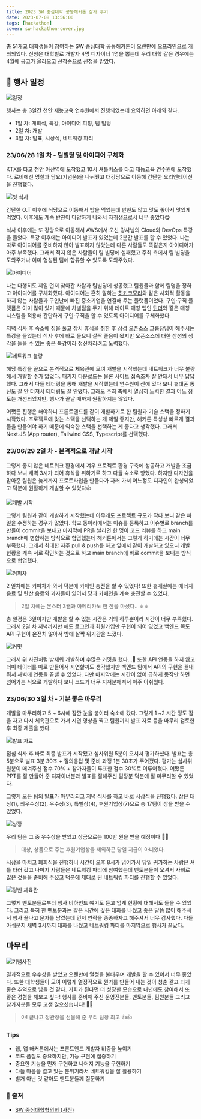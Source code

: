 ```yaml
---
title: 2023 SW 중심대학 공동해커톤 참가 후기
date: 2023-07-08 13:56:00
tags: [hackathon]
cover: sw-hackathon-cover.jpg
---
```


총 51개교 대학생들이 참여하는 SW 중심대학 공동해커톤이 오랜만에 오프라인으로 개최되었다. 신청은 대학별로 개발자 4명 디자이너 1명을 뽑는데 우리 대학 같은 경우에는 4월에 공고가 올라오고 선착순으로 신청을 받았다.

## 📅 행사 일정

![일정](IMG_5088%20Medium.jpeg)

행사는 총 3일간 천안 재능교육 연수원에서 진행되었는데 요약하면 아래와 같다.

- 1일 차: 개회식, 특강, 아이디어 피칭, 팀 빌딩
- 2일 차: 개발
- 3일 차: 발표, 시상식, 네트워킹 파티

### 23/06/28 1일 차 - 팀빌딩 및 아이디어 구체화

KTX를 타고 천안 아산역에 도착했고 10시 셔틀버스를 타고 재능교육 연수원에 도착했다. 로비에선 명찰과 담요(기념품)을 나눠줬고 대강당으로 이동해 간단한 오리엔테이션을 진행했다.

![첫 식사](2023-07-07-16-11-38.jpeg)

간단한 O.T 이후에 식당으로 이동해서 밥을 먹었는데 반찬도 많고 맛도 좋아서 맛있게 먹었다. 이후에도 계속 반찬이 다양하게 나와서 자취생으로서 너무 좋았다😋

식사 이후에는 또 강당으로 이동해서 AWS에서 오신 강사님의 Cloud와 DevOps 특강을 들었다. 특강 이후에는 아이디어 발표가 있었는데 2분간 발표를 할 수 있었다. 나는 따로 아이디어를 준비하지 않아 발표하지 않았는데 다른 사람들도 똑같은지 아이디어가 아주 부족했다. 그래서 적지 않은 사람들이 팀 빌딩에 실패했고 주최 측에서 팀 빌딩을 도와주거나 이미 형성된 팀에 합류할 수 있도록 도와주었다.

![아이디어](5초.jpg)

나는 다행히도 제일 먼저 찾아간 사람과 팀빌딩에 성공했고 팀원들과 함께 팀명을 정하고 아이디어를 구체화했다. 아이디어는 흔히 말하는 [히키코모리](https://ko.wikipedia.org/wiki/%ED%9E%88%ED%82%A4%EC%BD%94%EB%AA%A8%EB%A6%AC)와 같은 사회적 활동을 하지 않는 사람들과 구인난에 빠진 중소기업을 연결해 주는 플랫폼이었다. 구인·구직 플랫폼은 이미 많이 있기 때문에 차별점을 두기 위해 데이트 매칭 앱인 [틴더](https://tinder.com/ko)와 같은 매칭 시스템을 적용해 간단하게 구인·구직을 할 수 있도록 아이디어를 구체화했다.

저녁 식사 후 숙소에 짐을 풀고 잠시 휴식을 취한 후 삼성 오픈소스 그룹장님이 해주시는 특강을 들었는데 식사 후에 바로 들으니 살짝 졸음이 왔지만 오픈소스에 대한 삼성의 생각을 들을 수 있는 좋은 특강이라 정신차리려고 노력했다.

![네트워크 불량](Screenshot-2023-07-07-at-4.50.23-PM.png)

해당 특강을 끝으로 본격적으로 체육관에 모여 개발을 시작했는데 네트워크가 너무 불량해서 개발할 수가 없었다. 패키지 다운로드는 물론 사이트 접속조차 잘 안돼서 너무 답답했다. 그래서 다들 테더링을 통해 개발을 시작했는데 연수원이 산에 있다 보니 휴대폰 통신도 잘 안 터져서 테더링도 잘 안됐다. 그래도 주최 측에서 열심히 노력한 결과 어느 정도는 개선되었지만, 행사가 끝날 때까지 원활하지는 않았다.

어쨋든 진행은 해야하니 프론트엔드를 같이 개발하기로 한 팀원과 기술 스택을 정하기 시작했다. 프로젝트에 맞는 스택을 선택하는 게 제일 좋지만, 해커톤 특성상 빠르게 결과물을 만들어야 하기 때문에 익숙한 스택을 선택하는 게 좋다고 생각했다. 그래서 Next.JS (App router), Tailwind CSS, Typescript를 선택했다.

### 23/06/29 2일 차 - 본격적으로 개발 시작

그렇게 좋지 않은 네트워크 환경에서 겨우 프로젝트 환경 구축에 성공하고 개발을 조금 하다 보니 새벽 3시가 되어 휴식을 취하기로 하고 다들 숙소로 향했다. 하지만 디자인을 맡아준 팀원은 늦게까지 프로토타입을 만들다가 자러 가서 어느정도 디자인이 완성되었고 덕분에 원활하게 개발할 수 있었다👍

![개발 시작](IMG_D0D4ACB54B39-1.jpeg)

그렇게 팀원과 같이 개발하기 시작했는데 아무래도 프로젝트 규모가 작다 보니 같은 파일을 수정하는 경우가 많았다. 학교 동아리에서는 이슈를 등록하고 이슈별로 branch를 만들어 commit을 보내고 마지막에 PR을 날리면 한 명이 코드 리뷰를 하고 main branch에 병합하는 방식으로 협업했는데 해커톤에서는 그렇게 하기에는 시간이 너무 부족했다. 그래서 최대한 자주 pull & push를 하고 옆에서 같이 개발하고 있으니 개발 현황을 계속 서로 확인하는 것으로 하고 main branch에 바로 commit을 보내는 방식으로 협업했다.

![커피차](Screenshot-2023-07-07-at-9.06.57-PM.png)

2 일차에는 커피차가 와서 덕분에 카페인 충전을 할 수 있었다! 또한 휴게실에는 에너지 음료 및 탄산 음료와 과자들이 있어서 당과 카페인을 계속 충전할 수 있었다.

> 2일 차에는 몬스터 3캔과 아메리카노 한 잔을 마셨다.. ㅎㅎ

총 일정은 3일이지만 개발을 할 수 있는 시간은 거의 하루뿐이라 시간이 너무 부족했다. 그래서 2일 차 저녁까지만 해도 로그인과 회원가입만 구현이 되어 있었고 백엔드 쪽도 API 구현이 온전치 않아서 밤에 살짝 위기감을 느꼈다.

![커밋](Screenshot-2023-07-07-at-8.51.33-PM.png)

그래서 위 사진처럼 밤새워 개발하며 수많은 커밋을 했다...🥲 또한 API 연동을 하지 않고 더미 데이터를 따로 만들어서 시연할까도 생각했지만 백엔드 팀에서 API의 구현을 끝내줘서 새벽에 연동을 끝낼 수 있었다. 다만 마지막에는 시간이 없어 급하게 동작만 하면 넘어가는 식으로 개발하다 보니 코드가 너무 지저분해져서 아주 아쉬웠다.

### 23/06/30 3일 차 - 기분 좋은 마무리

개발을 마무리하고 5 \~ 6시에 잠깐 눈을 붙이러 숙소에 갔다. 그렇게 1 \~2 시간 정도 잠을 자고 다시 체육관으로 가서 시연 영상을 찍고 팀원끼리 발표 자료 등을 마무리 검토한 후 최종 제출을 했다.

![발표 자료](30초.jpg)

점심 식사 후 바로 최종 발표가 시작됐고 심사위원 5분이 오셔서 평가하셨다. 발표는 총 5분으로 발표 3분 30초 + 질의응답 및 준비 과정 1분 30초가 주어졌다. 평가는 심사위원분이 매겨주신 점수 70% + 참가자들이 투표한 점수 30%로 이루어졌다. 어쨌든 PPT를 잘 만들어 준 디자이너분과 발표를 잘해주신 팀장분 덕분에 잘 마무리할 수 있었다.

그렇게 모든 팀의 발표가 마무리되고 저녁 식사를 하고 바로 시상식을 진행했다. 상은 대상(1), 최우수상(2), 우수상(3), 특별상(4), 후원기업상(7)으로 총 17팀이 상을 받을 수 있었다.

![상장](IMG_5068-Medium.jpeg)

우리 팀은 그 중 우수상을 받았고 상금으로는 100만 원을 받을 예정이다 🥳🥳

> 대상, 상품으로 주는 후원기업상을 제외하곤 당일 지급이 아니었다.

시상을 마치고 폐회식을 진행하니 시간이 오후 8시가 넘어가서 당일 귀가하는 사람은 셔틀 타러 갔고 나머지 사람들은 네트워킹 파티에 참여했는데 멘토분들이 오셔서 사비로 많은 것들을 준비해 주셨고 덕분에 제대로 된 네트워킹 파티를 진행할 수 있었다.

![텅빈 체육관](2023-07-07-16-11-37.jpeg)

그렇게 멘토분들로부터 행사 비하인드 얘기도 듣고 업계 현황에 대해서도 들을 수 있었다. 그리고 특히 한 멘토분과는 짧은 시간에 깊은 대화를 나눴고 좋은 말씀 많이 해주셔서 행사 끝나고 문자를 남겼는데 먼저 연락을 종종하자고 해주셔서 너무 감사했다. 다들 아쉬운지 새벽 3시까지 대화를 나눴고 네트워킹 파티를 마지막으로 행사가 끝났다.

## 마무리

![기념사진](KakaoTalk_Photo_2023-07-08-13-29-07.jpeg)

결과적으로 우수상을 받았고 오랜만에 열정을 불태우며 개발을 할 수 있어서 너무 좋았다. 또한 대학생들이 모여 이렇게 열정적으로 뭔가를 만들어 내는 것이 청춘 같고 되게 좋은 추억으로 남을 것 같다. 기회가 된다면 더 성장한 모습으로 내년에도 참여해서 또 좋은 경험을 해보고 싶다! 행사를 준비해 주신 운영진분들, 멘토분들, 팀원분들 그리고 참가자분들 모두 고생 많으셨습니다! 🙇‍♂️

> 아! 끝나고 정관장을 선물해 준 우리 팀장 최고 👍👍

### Tips

- 웹, 앱 해커톤에서는 프론트엔드 개발자 비중을 높이기
- 코드 품질도 중요하지만, 기능 구현에 집중하기
- 중요한 기능을 먼저 구현하고 나머지 기능을 구현하기
- 다들 마음을 열고 있는 분위기라서 네트워킹을 잘 활용하기
- 별거 아닌 것 같아도 멘토분들께 질문하기

### 🔗 출처

- [SW 중심대학협의회 (사진)](https://www.swuniv.kr/61/?bmode=view&idx=15593367&back_url=&t=board&page=1)
